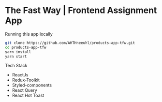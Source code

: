 # The Fast Way | Frontend Assignment App

Running this app locally

```sh
git clone https://github.com/AHTHneeuhl/products-app-tfw.git
cd products-app-tfw
yarn install
yarn start
```

Tech Stack

- ReactJs
- Redux-Toolkit
- Styled-components
- React Query
- React Hot Toast

